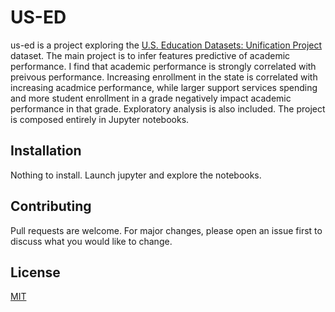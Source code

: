 # US-ED

us-ed is a project exploring the [U.S. Education Datasets: Unification Project](https://www.kaggle.com/noriuk/us-education-datasets-unification-project) dataset. The main project is to infer features predictive of academic performance. I find that academic performance is strongly correlated with preivous performance. Increasing enrollment in the state is correlated with increasing acadmice performance, while larger support services spending and more student enrollment in a grade negatively impact academic performance in that grade.   Exploratory analysis is also included. The project is composed entirely in Jupyter notebooks. 

## Installation

Nothing to install. Launch jupyter and explore the notebooks. 

## Contributing
Pull requests are welcome. For major changes, please open an issue first to discuss what you would like to change.

## License
[MIT](https://choosealicense.com/licenses/mit/)
